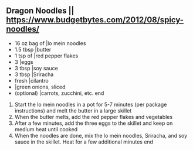 ## Dragon Noodles || https://www.budgetbytes.com/2012/08/spicy-noodles/

- 16 oz bag of |lo mein noodles
- 1.5 tbsp |butter
- 1 tsp of |red pepper flakes
- 3 |eggs
- 3 tbsp |soy sauce
- 3 tbsp |Sriracha
- fresh |cilantro
- |green onions, sliced
- (optional) |carrots, zucchini, etc.
end

1) Start the lo mein noodles in a pot for 5-7 minutes (per package instructions) and melt the butter in a large skillet
2) When the butter melts, add the red pepper flakes and vegetables
3) After a few minutes, add the three eggs to the skillet and keep on medium heat until cooked
4) When the noodles are done, mix the lo mein noodles, Sriracha, and soy sauce in the skillet. Heat for a few additional minutes
end